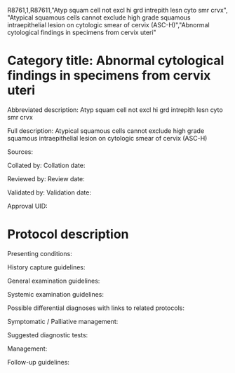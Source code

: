 R8761,1,R87611,"Atyp squam cell not excl hi grd intrepith lesn cyto smr crvx", "Atypical squamous cells cannot exclude high grade squamous intraepithelial lesion on cytologic smear of cervix (ASC-H)","Abnormal cytological findings in specimens from cervix uteri"
# Category title: Abnormal cytological findings in specimens from cervix uteri

Abbreviated description: Atyp squam cell not excl hi grd intrepith lesn cyto smr crvx

Full description: Atypical squamous cells cannot exclude high grade squamous intraepithelial lesion on cytologic smear of cervix (ASC-H)

Sources:

Collated by:
Collation date:

Reviewed by:
Review date:

Validated by:
Validation date:

Approval UID:

# Protocol description

Presenting conditions:

History capture guidelines:

General examination guidelines:

Systemic examination guidelines:

Possible differential diagnoses with links to related protocols:

Symptomatic / Palliative management:

Suggested diagnostic tests:

Management:

Follow-up guidelines:
